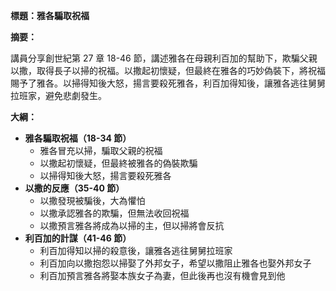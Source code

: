 **標題：雅各騙取祝福**

**摘要：**

講員分享創世紀第 27 章 18-46 節，講述雅各在母親利百加的幫助下，欺騙父親以撒，取得長子以掃的祝福。以撒起初懷疑，但最終在雅各的巧妙偽裝下，將祝福賜予了雅各。以掃得知後大怒，揚言要殺死雅各，利百加得知後，讓雅各逃往舅舅拉班家，避免悲劇發生。

**大綱：**

* **雅各騙取祝福（18-34 節）**
    * 雅各冒充以掃，騙取父親的祝福
    * 以撒起初懷疑，但最終被雅各的偽裝欺騙
    * 以掃得知後大怒，揚言要殺死雅各
* **以撒的反應（35-40 節）**
    * 以撒發現被騙後，大為懼怕
    * 以撒承認雅各的欺騙，但無法收回祝福
    * 以撒預言雅各將成為以掃的主，但以掃將會反抗
* **利百加的計謀（41-46 節）**
    * 利百加得知以掃的殺意後，讓雅各逃往舅舅拉班家
    * 利百加向以撒抱怨以掃娶了外邦女子，希望以撒阻止雅各也娶外邦女子
    * 利百加預言雅各將娶本族女子為妻，但此後再也沒有機會見到他